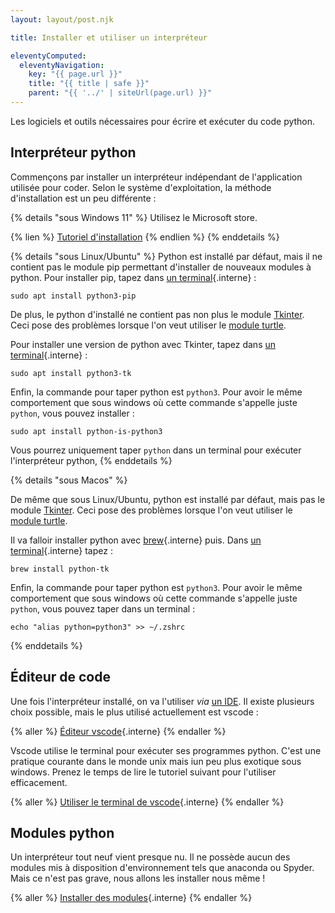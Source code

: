 ```yaml
---
layout: layout/post.njk

title: Installer et utiliser un interpréteur

eleventyComputed:
  eleventyNavigation:
    key: "{{ page.url }}"
    title: "{{ title | safe }}"
    parent: "{{ '../' | siteUrl(page.url) }}"
---
```


Les logiciels et outils nécessaires pour écrire et exécuter du code python.

## Interpréteur python

Commençons par installer un interpréteur indépendant de l'application utilisée pour coder. Selon le système d'exploitation, la méthode d'installation est un peu différente :

{% details "sous Windows 11" %}
Utilisez le Microsoft store.

{% lien %}
[Tutoriel d'installation](https://learn.microsoft.com/fr-fr/windows/python/beginners#install-python)
{% endlien %}
{% enddetails %}

{% details "sous Linux/Ubuntu" %}
Python est installé par défaut, mais il ne contient pas le module pip permettant d'installer de nouveaux modules à python. Pour installer pip, tapez dans [un terminal](../ordinateur-développement/terminal){.interne} :

```
sudo apt install python3-pip
```

De plus, le python d'installé ne contient pas non plus le module [Tkinter](https://docs.python.org/fr/3/library/tkinter.html). Ceci pose des problèmes lorsque l'on veut utiliser le [module turtle](https://docs.python.org/fr/3/library/turtle.html).

Pour installer une version de python avec Tkinter, tapez dans [un terminal](../ordinateur-développement/terminal){.interne} :

```
sudo apt install python3-tk
```

Enfin, la commande pour taper python est `python3`. Pour avoir le même comportement que sous windows où cette commande s'appelle juste `python`, vous pouvez installer :

```
sudo apt install python-is-python3
```

Vous pourrez uniquement taper `python` dans un terminal pour exécuter l'interpréteur python,
{% enddetails %}

{% details "sous Macos" %}

De même que sous Linux/Ubuntu, python est installé par défaut, mais pas le module [Tkinter](https://docs.python.org/fr/3/library/tkinter.html). Ceci pose des problèmes lorsque l'on veut utiliser le [module turtle](https://docs.python.org/fr/3/library/turtle.html).

Il va falloir installer python avec [brew](../ordinateur-développement/brew){.interne} puis. Dans [un terminal](../ordinateur-développement/terminal){.interne} tapez :

```
brew install python-tk
```

Enfin, la commande pour taper python est `python3`. Pour avoir le même comportement que sous windows où cette commande s'appelle juste `python`, vous pouvez taper dans un terminal :

```shell
echo "alias python=python3" >> ~/.zshrc
```

{% enddetails %}

## Éditeur de code

Une fois l'interpréteur installé, on va l'utiliser _via_ [un IDE](https://fr.wikipedia.org/wiki/Environnement_de_d%C3%A9veloppement). Il existe plusieurs choix possible, mais le plus utilisé actuellement est vscode :

{% aller %}
[Éditeur vscode](éditeur-vscode){.interne}
{% endaller %}

Vscode utilise le terminal pour exécuter ses programmes python. C'est une pratique courante dans le monde unix mais iun peu plus exotique sous windows. Prenez le temps de lire le tutoriel suivant pour l'utiliser efficacement.

{% aller %}
[Utiliser le terminal de vscode](terminal-vscode){.interne}
{% endaller %}

## Modules python

Un interpréteur tout neuf vient presque nu. Il ne possède aucun des modules mis à disposition d'environnement tels que anaconda ou Spyder. Mais ce n'est pas grave, nous allons les installer nous même !

{% aller %}
[Installer des modules](modules-python){.interne}
{% endaller %}
